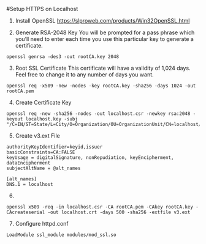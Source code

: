 #Setup HTTPS on Localhost

1. Install OpenSSL
https://slproweb.com/products/Win32OpenSSL.html

2. Generate RSA-2048 Key
You will be prompted for a pass phrase which you’ll need to enter each time you use this particular key to generate a certificate.
```
openssl genrsa -des3 -out rootCA.key 2048
```

3. Root SSL Certificate
This certificate will have a validity of 1,024 days. Feel free to change it to any number of days you want.
```
openssl req -x509 -new -nodes -key rootCA.key -sha256 -days 1024 -out rootCA.pem
```

4. Create Certificate Key
```
openssl req -new -sha256 -nodes -out localhost.csr -newkey rsa:2048 -keyout localhost.key -subj "/C=IN/ST=State/L=City/O=Organization/OU=OrganizationUnit/CN=localhost/emailAddress=demo@example.com"
```

5. Create v3.ext File
```
authorityKeyIdentifier=keyid,issuer
basicConstraints=CA:FALSE
keyUsage = digitalSignature, nonRepudiation, keyEncipherment, dataEncipherment
subjectAltName = @alt_names

[alt_names]
DNS.1 = localhost
```

6. 
```
openssl x509 -req -in localhost.csr -CA rootCA.pem -CAkey rootCA.key -CAcreateserial -out localhost.crt -days 500 -sha256 -extfile v3.ext
```

7. Configure httpd.conf
```
LoadModule ssl_module modules/mod_ssl.so
```